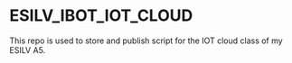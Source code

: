 # ESILV_IBOT_IOT_CLOUD

This repo is used to store and publish script for the IOT cloud class of my ESILV A5.
